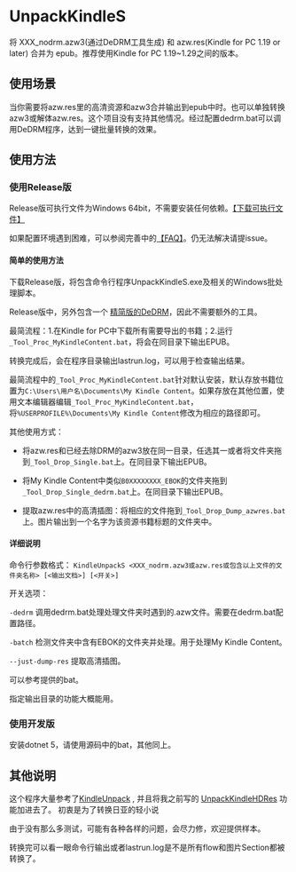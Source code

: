 # UnpackKindleS
将 XXX_nodrm.azw3(通过DeDRM工具生成) 和 azw.res(Kindle for PC 1.19 or later) 合并为 epub。推荐使用Kindle for PC 1.19~1.29之间的版本。

## 使用场景
当你需要将azw.res里的高清资源和azw3合并输出到epub中时。也可以单独转换azw3或解体azw.res。这个项目没有支持其他情况。经过配置dedrm.bat可以调用DeDRM程序，达到一键批量转换的效果。

## 使用方法

### 使用Release版

Release版可执行文件为Windows 64bit，不需要安装任何依赖。[【下载可执行文件】](https://github.com/Aeroblast/UnpackKindleS/releases)

如果配置环境遇到困难，可以参阅完善中的[【FAQ】](https://github.com/Aeroblast/UnpackKindleS/blob/master/FAQ.md)。仍无法解决请提issue。

#### 简单的使用方法

下载Release版，将包含命令行程序UnpackKindleS.exe及相关的Windows批处理脚本。

Release版中，另外包含一个 [精简版的DeDRM](https://github.com/Aeroblast/AZW3_PC_DeDRM)，因此不需要额外的工具。

最简流程：1.在Kindle for PC中下载所有需要导出的书籍；2.运行`_Tool_Proc_MyKindleContent.bat`，将会在同目录下输出EPUB。

转换完成后，会在程序目录输出lastrun.log，可以用于检查输出结果。

最简流程中的`_Tool_Proc_MyKindleContent.bat`针对默认安装，默认存放书籍位置为`C:\Users\用户名\Documents\My Kindle Content`。如果存放在其他位置，使用文本编辑器编辑`_Tool_Proc_MyKindleContent.bat`，将`%USERPROFILE%\Documents\My Kindle Content`修改为相应的路径即可。

其他使用方式：

+ 将azw.res和已经去除DRM的azw3放在同一目录，任选其一或者将文件夹拖到```_Tool_Drop_Single.bat```上。在同目录下输出EPUB。

+ 将My Kindle Content中类似```B0XXXXXXXX_EBOK```的文件夹拖到```_Tool_Drop_Single_dedrm.bat```上。在同目录下输出EPUB。

+ 提取azw.res中的高清插图：将相应的文件拖到```_Tool_Drop_Dump_azwres.bat```上。图片输出到一个名字为该资源书籍标题的文件夹中。

#### 详细说明
命令行参数格式：
 `` KindleUnpackS <XXX_nodrm.azw3或azw.res或包含以上文件的文件夹名称> [<输出文档>] [<开关>] ``

开关选项：

`` -dedrm `` 调用dedrm.bat处理处理文件夹时遇到的.azw文件。需要在dedrm.bat配置路径。

`` -batch `` 检测文件夹中含有EBOK的文件夹并处理。用于处理My Kindle Content。

`` --just-dump-res `` 提取高清插图。

可以参考提供的bat。

指定输出目录的功能大概能用。

### 使用开发版

安装dotnet 5，请使用源码中的bat，其他同上。


## 其他说明

这个程序大量参考了[KindleUnpack](https://github.com/kevinhendricks/KindleUnpack) ,
并且将我之前写的 [UnpackKindleHDRes](https://github.com/Aeroblast/UnpackKindleHDRes) 功能加进去了。
初衷是为了转换日亚的轻小说

由于没有那么多测试，可能有各种各样的问题，会尽力修，欢迎提供样本。

转换完可以看一眼命令行输出或者lastrun.log是不是所有flow和图片Section都被转换了。


